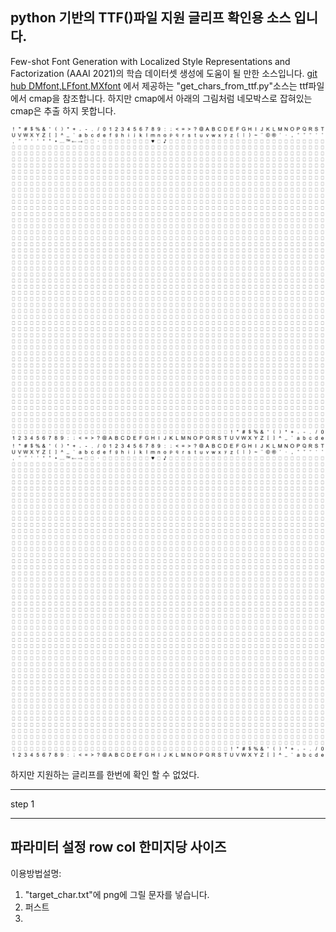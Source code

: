 python 기반의 TTF()파일 지원 글리프 확인용 소스 입니다.
---------------


Few-shot Font Generation with Localized Style Representations and Factorization (AAAI 2021)의 학습 데이터셋 생성에 도움이 될 만한 소스입니다.
[git hub DMfont,LFfont,MXfont](https://github.com/clovaai/fewshot-font-generation)
에서 제공하는 "get_chars_from_ttf.py"소스는 ttf파일에서 cmap을 참조합니다.
하지만 cmap에서 아래의 그림처럼 네모박스로 잡혀있는 cmap은 추출 하지 못합니다.

![이미지 예시](./font_char_img/arial%201.png)
![이미지 예시2](./font_char_img/arial%201.png)



하지만 지원하는 글리프를 한번에 확인 할 수 없었다.

-------------------
step 1


-----------------------
파라미터 설정
row col
한미지당 사이즈
----------------------

이용방법설명:
1. "target_char.txt"에 png에 그릴 문자를 넣습니다.
2. 퍼스트
3. 
